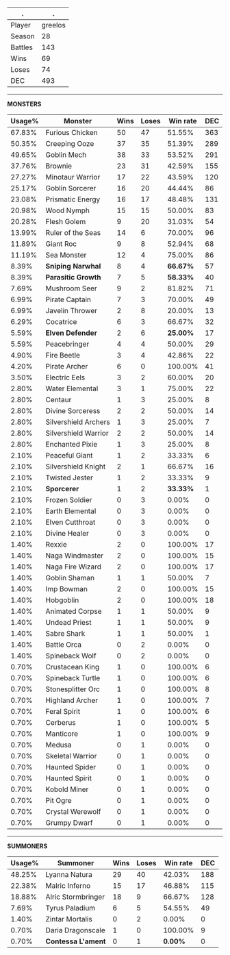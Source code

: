 .|.
|-|-
Player|greelos
Season|28
Battles|143
Wins|69
Loses|74
DEC|493

---
**MONSTERS**

Usage%|Monster|Wins|Loses|Win rate|DEC|
-|-|-|-|-|-|
67.83%|Furious Chicken|50|47|51.55%|363|
50.35%|Creeping Ooze|37|35|51.39%|289|
49.65%|Goblin Mech|38|33|53.52%|291|
37.76%|Brownie|23|31|42.59%|155|
27.27%|Minotaur Warrior|17|22|43.59%|120|
25.17%|Goblin Sorcerer|16|20|44.44%|86|
23.08%|Prismatic Energy|16|17|48.48%|131|
20.98%|Wood Nymph|15|15|50.00%|83|
20.28%|Flesh Golem|9|20|31.03%|54|
13.99%|Ruler of the Seas|14|6|70.00%|96|
11.89%|Giant Roc|9|8|52.94%|68|
11.19%|Sea Monster|12|4|75.00%|86|
8.39%|**Sniping Narwhal**|8|4|**66.67%**|57|
8.39%|**Parasitic Growth**|7|5|**58.33%**|40|
7.69%|Mushroom Seer|9|2|81.82%|71|
6.99%|Pirate Captain|7|3|70.00%|49|
6.99%|Javelin Thrower|2|8|20.00%|13|
6.29%|Cocatrice|6|3|66.67%|32|
5.59%|**Elven Defender**|2|6|**25.00%**|17|
5.59%|Peacebringer|4|4|50.00%|29|
4.90%|Fire Beetle|3|4|42.86%|22|
4.20%|Pirate Archer|6|0|100.00%|41|
3.50%|Electric Eels|3|2|60.00%|20|
2.80%|Water Elemental|3|1|75.00%|22|
2.80%|Centaur|1|3|25.00%|8|
2.80%|Divine Sorceress|2|2|50.00%|14|
2.80%|Silvershield Archers|1|3|25.00%|7|
2.80%|Silvershield Warrior|2|2|50.00%|14|
2.80%|Enchanted Pixie|1|3|25.00%|8|
2.10%|Peaceful Giant|1|2|33.33%|6|
2.10%|Silvershield Knight|2|1|66.67%|16|
2.10%|Twisted Jester|1|2|33.33%|9|
2.10%|**Sporcerer**|1|2|**33.33%**|1|
2.10%|Frozen Soldier|0|3|0.00%|0|
2.10%|Earth Elemental|0|3|0.00%|0|
2.10%|Elven Cutthroat|0|3|0.00%|0|
2.10%|Divine Healer|0|3|0.00%|0|
1.40%|Rexxie|2|0|100.00%|17|
1.40%|Naga Windmaster|2|0|100.00%|15|
1.40%|Naga Fire Wizard|2|0|100.00%|17|
1.40%|Goblin Shaman|1|1|50.00%|7|
1.40%|Imp Bowman|2|0|100.00%|15|
1.40%|Hobgoblin|2|0|100.00%|18|
1.40%|Animated Corpse|1|1|50.00%|9|
1.40%|Undead Priest|1|1|50.00%|9|
1.40%|Sabre Shark|1|1|50.00%|1|
1.40%|Battle Orca|0|2|0.00%|0|
1.40%|Spineback Wolf|0|2|0.00%|0|
0.70%|Crustacean King|1|0|100.00%|6|
0.70%|Spineback Turtle|1|0|100.00%|6|
0.70%|Stonesplitter Orc|1|0|100.00%|8|
0.70%|Highland Archer|1|0|100.00%|7|
0.70%|Feral Spirit|1|0|100.00%|6|
0.70%|Cerberus|1|0|100.00%|5|
0.70%|Manticore|1|0|100.00%|9|
0.70%|Medusa|0|1|0.00%|0|
0.70%|Skeletal Warrior|0|1|0.00%|0|
0.70%|Haunted Spider|0|1|0.00%|0|
0.70%|Haunted Spirit|0|1|0.00%|0|
0.70%|Kobold Miner|0|1|0.00%|0|
0.70%|Pit Ogre|0|1|0.00%|0|
0.70%|Crystal Werewolf|0|1|0.00%|0|
0.70%|Grumpy Dwarf|0|1|0.00%|0|

---
**SUMMONERS**

Usage%|Summoner|Wins|Loses|Win rate|DEC|
-|-|-|-|-|-|
48.25%|Lyanna Natura|29|40|42.03%|188|
22.38%|Malric Inferno|15|17|46.88%|115|
18.88%|Alric Stormbringer|18|9|66.67%|128|
7.69%|Tyrus Paladium|6|5|54.55%|49|
1.40%|Zintar Mortalis|0|2|0.00%|0|
0.70%|Daria Dragonscale|1|0|100.00%|9|
0.70%|**Contessa L'ament**|0|1|**0.00%**|0|
